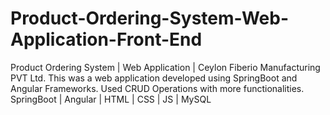 # Product-Ordering-System-Web-Application-Front-End
 Product Ordering System | Web Application |  Ceylon Fiberio Manufacturing PVT Ltd. This was a web application developed using SpringBoot and Angular Frameworks. Used CRUD Operations with more functionalities.  SpringBoot | Angular | HTML | CSS | JS | MySQL
